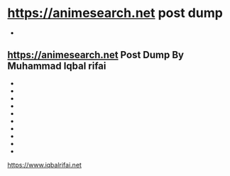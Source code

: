 # https://animesearch.net post dump
-
https://animesearch.net Post Dump By Muhammad Iqbal rifai
-
-
-
-
-
-
-
-
-
-
-
https://www.iqbalrifai.net
